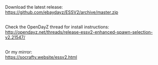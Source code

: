 Download the latest release:<br/>
https://github.com/ebaydayz/ESSV2/archive/master.zip<br/><br/>

Check the OpenDayZ thread for install instructions:<br/>
http://opendayz.net/threads/release-essv2-enhanced-spawn-selection-v2.21547/<br /><br />

Or my mirror:<br />
https://socrafty.website/essv2.html<br />
